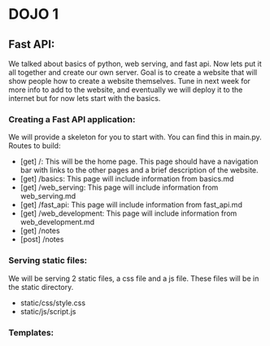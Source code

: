 # DOJO 1

## Fast API:
We talked about basics of python, web serving, and fast api. Now lets put it all together and create our own server.
Goal is to create a website that will show people how to create a website themselves. Tune in next week for more info
to add to the website, and eventually we will deploy it to the internet but for now lets start with the basics. 
### Creating a Fast API application:
We will provide a skeleton for you to start with. You can find this in main.py. Routes to build:
* [get] /: This will be the home page. This page should have a navigation bar with links to the other pages and a brief description of the website.
* [get] /basics: This page will include information from basics.md
* [get] /web_serving: This page will include information from web_serving.md
* [get] /fast_api: This page will include information from fast_api.md
* [get] /web_development: This page will include information from web_development.md
* [get] /notes 
* [post] /notes

### Serving static files:
We will be serving 2 static files, a css file and a js file. These files will be in the static directory. 
* static/css/style.css
* static/js/script.js

### Templates: